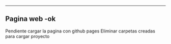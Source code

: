 ----------------------------------
Pagina web -ok
----------------------------------

Pendiente cargar la pagina con github pages
Eliminar carpetas creadas para cargar proyecto
